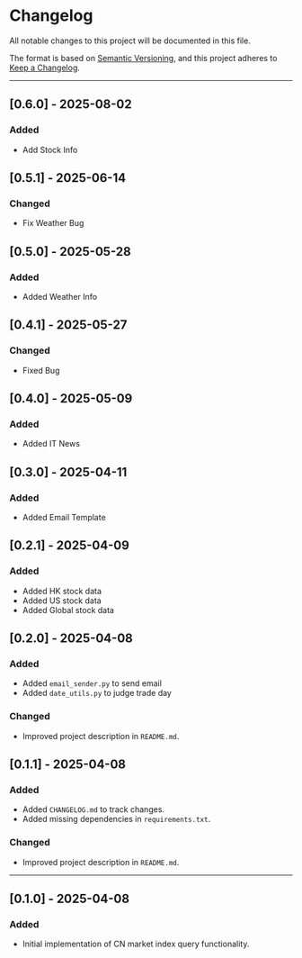 # Changelog

All notable changes to this project will be documented in this file.

The format is based on [Semantic Versioning](https://semver.org/lang/en/), and this project adheres to [Keep a Changelog](https://keepachangelog.com/en/1.0.0/).

---

## [0.6.0] - 2025-08-02

### Added

- Add Stock Info

## [0.5.1] - 2025-06-14

### Changed

- Fix Weather Bug

## [0.5.0] - 2025-05-28

### Added

- Added Weather Info

## [0.4.1] - 2025-05-27

### Changed

- Fixed Bug

## [0.4.0] - 2025-05-09

### Added

- Added IT News

## [0.3.0] - 2025-04-11

### Added

- Added Email Template

## [0.2.1] - 2025-04-09

### Added

- Added HK stock data
- Added US stock data
- Added Global stock data

## [0.2.0] - 2025-04-08

### Added

- Added `email_sender.py` to send email
- Added `date_utils.py` to judge trade day

### Changed

- Improved project description in `README.md`.

## [0.1.1] - 2025-04-08

### Added

- Added `CHANGELOG.md` to track changes.
- Added missing dependencies in `requirements.txt`.

### Changed

- Improved project description in `README.md`.

---

## [0.1.0] - 2025-04-08

### Added

- Initial implementation of CN market index query functionality.
